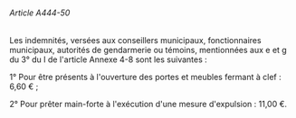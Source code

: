 ###### Article A444-50

Les indemnités, versées aux conseillers municipaux, fonctionnaires municipaux, autorités de gendarmerie ou témoins, mentionnées aux e et g du 3° du I de l'article Annexe 4-8 sont les suivantes :

1° Pour être présents à l'ouverture des portes et meubles fermant à clef : 6,60 € ;

2° Pour prêter main-forte à l'exécution d'une mesure d'expulsion : 11,00 €.


